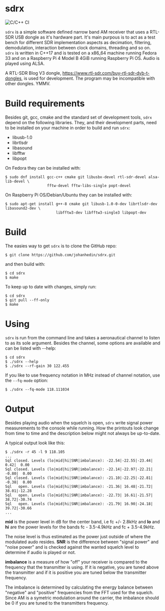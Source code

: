 sdrx
====

![C/C++ CI](https://github.com/johanhedin/sdrx/workflows/C/C++%20CI/badge.svg)

`sdrx` is a simple software defined narrow band AM receiver that uses a RTL-SDR
USB dongle as it's hardware part. It's main purpous is to act as a test bench
for different SDR implementation aspects as decimation, filtering, demodulation,
interaction between clock domains, threading and so on. `sdrx` is written in
C++17 and is tested on a x86_64 machine running Fedora 33 and on a Raspberry
Pi 4 Model B 4GiB running Raspberry Pi OS. Audio is played using ALSA.

A RTL-SDR Blog V3 dongle, https://www.rtl-sdr.com/buy-rtl-sdr-dvb-t-dongles,
is used for development. The program may be incompatible with other dongles. YMMV.


Build requirements
====
Besides git, gcc, cmake and the standard set of development tools, `sdrx`
depend on the following libraries. They, and their development parts, need to
be installed on your machine in order to build and run `sdrx`:

 * libusb-1.0
 * librtlsdr
 * libasound
 * libfftw
 * libpopt

On Fedora they can be installed with:

    $ sudo dnf install gcc-c++ cmake git libusbx-devel rtl-sdr-devel alsa-lib-devel \
                       fftw-devel fftw-libs-single popt-devel

On Raspberry Pi OS/Debian/Ubuntu they can be installed with:

    $ sudo apt-get install g++-8 cmake git libusb-1.0-0-dev librtlsdr-dev libasound2-dev \
                           libfftw3-dev libfftw3-single3 libpopt-dev


Build
====
The easies way to get `sdrx` is to clone the GitHub repo:

    $ git clone https://github.com/johanhedin/sdrx.git

and then build with:

    $ cd sdrx
    $ make

To keep up to date with changes, simply run:

    $ cd sdrx
    $ git pull --ff-only
    $ make


Using
====
`sdrx` is run from the command line and takes a aeronautical channel to listen
to as its sole argument. Besides the channel, some options are available and can
be listed with --help:

    $ cd sdrx
    $ ./sdrx --help
    $ ./sdrx --rf-gain 30 122.455

If you like to use frequency notation in MHz instead of channel notation,
use the `--fq-mode` option:

    $ ./sdrx --fq-mode 118.111034


Output
====
Besides playing audio when the squelch is open, `sdrx` write signal power
measurements to the console while running. How the printouts look change from
time to time and the description below might not always be up-to-date.

A typical output look like this:

    $ ./sdrx -r 45 -l 9 118.105
    ...
    Sql closed. Levels (lo|mid|hi|SNR|imbalance): -22.54|-22.55|-23.44|  0.42|  0.00
    Sql closed. Levels (lo|mid|hi|SNR|imbalance): -22.14|-22.97|-22.21| -0.80|  0.00
    Sql closed. Levels (lo|mid|hi|SNR|imbalance): -21.10|-22.25|-22.81| -0.38|  0.00
    Sql   open. Levels (lo|mid|hi|SNR|imbalance): -21.36| 16.48|-21.72| 38.01|-12.28
    Sql   open. Levels (lo|mid|hi|SNR|imbalance): -22.73| 16.61|-21.57| 38.72|-30.74
    Sql   open. Levels (lo|mid|hi|SNR|imbalance): -21.79| 16.90|-24.18| 39.72|-30.66
    ...

**mid** is the power level in dB for the center band, i.e fc +/- 2.8kHz and
**lo** and **hi** are the power levels for the bands fc - 3.5-4.9kHz and
fc + 3.5-4.9kHz.

The noise level is thus estimated as the power just outside of where the
modulated audo resides. **SNR** is the difference between "signal power" and
"noise power" and is checked against the wanted squelch level to determine if
audio is played or not.

**imbalance** is a measure of how "off" your receiver is compared to the frequency
that the transmitter is using. If it is negative, you are tuned above the
transmitter and if it is positive you are tuned below the transmitter frequency.

The imbalance is determined by calculating the energy balance between "negative"
and "positive" frequencies from the FFT used for the squelch. Since AM is a
symetric modulation around the carrier, the imbalance should be 0 if you are
tuned to the transmitters frequency.
